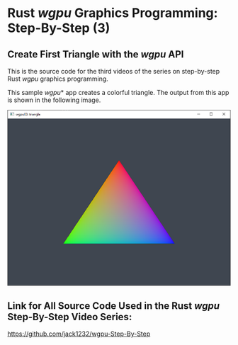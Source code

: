 # Rust *wgpu* Graphics Programming: Step-By-Step (3) 
## Create First Triangle with the *wgpu* API

This is the source code for the third videos of the series on step-by-step Rust *wgpu* graphics programming.

This sample *wgpu** app creates a colorful triangle. The output from this app is shown in the following image.

![wg02-01](src/images/image01.png)

## Link for All Source Code Used in the Rust *wgpu* Step-By-Step Video Series:

https://github.com/jack1232/wgpu-Step-By-Step


